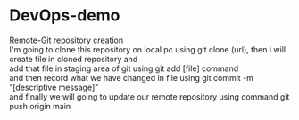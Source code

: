 # DevOps-demo
Remote-Git repository creation
<br>
I'm going to clone this repository on local pc using git clone (url),
then i will create file in cloned repository and 
<br>
add that file in staging area of git using git add [file] command
<br> 
and then record what we have changed in file using git commit -m “[descriptive message]”
<br>
and finally we will going to update our remote repository using command git push origin main
